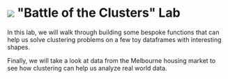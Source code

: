 # ![](https://ga-dash.s3.amazonaws.com/production/assets/logo-9f88ae6c9c3871690e33280fcf557f33.png) "Battle of the Clusters" Lab

In this lab, we will walk through building some bespoke functions that can help us solve clustering problems on a few toy dataframes with interesting shapes.

Finally, we will take a look at data from the Melbourne housing market to see how clustering can help us analyze real world data.
